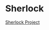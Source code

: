 # Sherlock

<a href="https://htmlpreview.github.io/?https://github.com/marksleator/Sherlock/blob/master/index.html">Sherlock Project</a>
